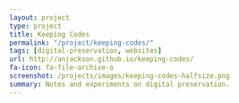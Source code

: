 ```yaml
---
layout: project
type: project
title: Keeping Codes
permalink: "/project/keeping-codes/"
tags: [digital-preservation, websites]
url: http://anjackson.github.io/keeping-codes/
fa-icon: fa-file-archive-o
screenshot: /projects/images/keeping-codes-halfsize.png
summary: Notes and experiments on digital preservation.
---
```


